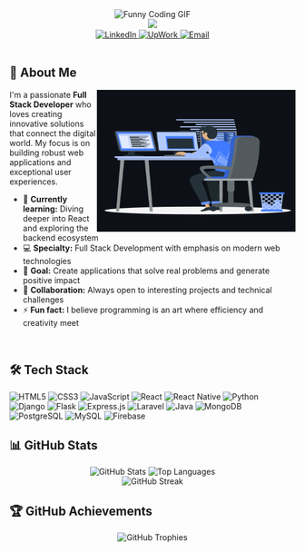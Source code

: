 <div align="center">
   <img src="https://i.gifer.com/Z6W9.gif" alt="Funny Coding GIF" height="302">
</div>

<div align="center">
    <a href="https://github.com/DenverCoder1/readme-typing-svg">
        <img src="https://readme-typing-svg.herokuapp.com?lines=Computer+Science+Student;Full+Stack+Web+Developer;Always%20learning%20new%20things&center=true&width=500&height=50&size=32">
    </a>
</div>

<div align="center">
    <a href="https://www.linkedin.com/in/john-henry-chavarria-zurita-787343289">
        <img src="https://img.shields.io/badge/LinkedIn-0077b5?style=for-the-badge&logo=linkedin&logoColor=white" alt="LinkedIn" />
    </a>
    <a href="#">
        <img src="https://img.shields.io/badge/Upwork-494949?style=for-the-badge&logo=upwork&logoColor=white" alt="UpWork" />
    </a>
    <a href="mailto:jonhh.0023@gmail.com">
        <img src="https://img.shields.io/badge/Email-D14836?style=for-the-badge&logo=gmail&logoColor=white" alt="Email" />
    </a>
</div>

<br>

## 🚀 About Me

<p>
    <img align="right" height="250" width="350" src="https://raw.githubusercontent.com/SubhadeepZilong/SubhadeepZilong/main/icons/animation_500_kxa883sd.gif" alt="Coding Animation" />
</p>

I'm a passionate **Full Stack Developer** who loves creating innovative solutions that connect the digital world. My focus is on building robust web applications and exceptional user experiences.

- 🌱 **Currently learning:** Diving deeper into React and exploring the backend ecosystem
- 💻 **Specialty:** Full Stack Development with emphasis on modern web technologies
- 🎯 **Goal:** Create applications that solve real problems and generate positive impact
- 🤝 **Collaboration:** Always open to interesting projects and technical challenges
- ⚡ **Fun fact:** I believe programming is an art where efficiency and creativity meet

<br clear="right"/>

## 🛠️ Tech Stack

![HTML5](https://img.shields.io/badge/html5-%23E34F26.svg?style=for-the-badge&logo=html5&logoColor=white)
![CSS3](https://img.shields.io/badge/css3-%231572B6.svg?style=for-the-badge&logo=css3&logoColor=white)
![JavaScript](https://img.shields.io/badge/javascript-%23323330.svg?style=for-the-badge&logo=javascript&logoColor=%23F7DF1E)
![React](https://img.shields.io/badge/react-%2320232a.svg?style=for-the-badge&logo=react&logoColor=%2361DAFB)
![React Native](https://img.shields.io/badge/react--native-%2320232a.svg?style=for-the-badge&logo=react&logoColor=%2361DAFB)
![Python](https://img.shields.io/badge/python-%2314354C.svg?style=for-the-badge&logo=python&logoColor=white)
![Django](https://img.shields.io/badge/django-%23092E20.svg?style=for-the-badge&logo=django&logoColor=white)
![Flask](https://img.shields.io/badge/flask-%23000.svg?style=for-the-badge&logo=flask&logoColor=white)
![Express.js](https://img.shields.io/badge/express.js-%23404d59.svg?style=for-the-badge&logo=express&logoColor=white)
![Laravel](https://img.shields.io/badge/laravel-%23FF2D20.svg?style=for-the-badge&logo=laravel&logoColor=white)
![Java](https://img.shields.io/badge/Java-%23ED8B00.svg?style=for-the-badge&logo=java&logoColor=white)
![MongoDB](https://img.shields.io/badge/MongoDB-%234ea94b.svg?style=for-the-badge&logo=mongodb&logoColor=white)
![PostgreSQL](https://img.shields.io/badge/PostgreSQL-%23336791.svg?style=for-the-badge&logo=postgresql&logoColor=white)
![MySQL](https://img.shields.io/badge/mysql-%2300f.svg?style=for-the-badge&logo=mysql&logoColor=white)
![Firebase](https://img.shields.io/badge/firebase-%23039BE5.svg?style=for-the-badge&logo=firebase&logoColor=white)

## 📊 GitHub Stats

<div align="center">
    <img height="180em" src="https://github-readme-stats-eight-theta.vercel.app/api?username=link200309&show_icons=true&theme=algolia&include_all_commits=true&count_private=true&hide_border=true" alt="GitHub Stats">
    <img height="180em" src="https://github-readme-stats-eight-theta.vercel.app/api/top-langs/?username=link200309&layout=compact&langs_count=8&theme=algolia&hide_border=true" alt="Top Languages">
</div>

<div align="center">
    <img src="https://github-readme-streak-stats.herokuapp.com/?user=link200309&theme=algolia&hide_border=true" alt="GitHub Streak"/>
</div>

## 🏆 GitHub Achievements

<div align="center">
    <img src="https://github-profile-trophy.vercel.app/?username=link200309&theme=algolia&no-frame=true&no-bg=true&margin-w=4" alt="GitHub Trophies"/>
</div>
